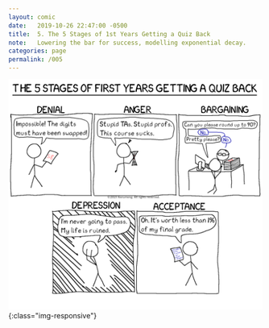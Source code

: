 ```yaml
---
layout: comic
date:   2019-10-26 22:47:00 -0500
title:  5. The 5 Stages of 1st Years Getting a Quiz Back
note:   Lowering the bar for success, modelling exponential decay.
categories: page
permalink: /005
---
```

![PAGE 005](/pages/005.png){:class="img-responsive"}
